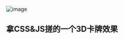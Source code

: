 ![image](https://github.com/Mengbooo/CardCSS/assets/143786942/6e1c253d-64f1-4cc0-abb0-7ab43b57c6b4)
## 拿CSS&JS搓的一个3D卡牌效果
